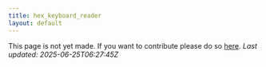```yaml
---
title: hex_keyboard_reader
layout: default
---
```


This page is not yet made. If you want to contribute please do so [here](https://github.com/CrazyH2/Bigstone/blob/wiki/components/hex_keyboard_reader.md).
_Last updated: 2025-06-25T06:27:45Z_
